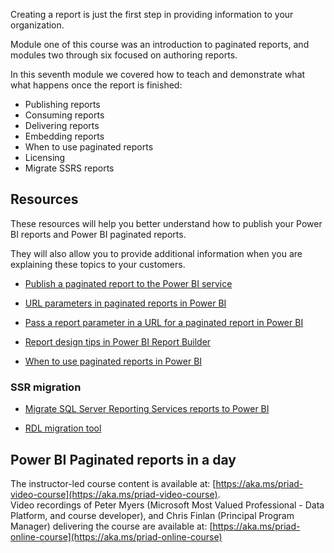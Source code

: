 Creating a report is just the first step in providing information to your organization.

Module one of this course was an introduction to paginated reports, and modules two through six focused on authoring reports.

In this seventh module we covered how to teach and demonstrate what what happens once the report is finished:

- Publishing reports
- Consuming reports
- Delivering reports
- Embedding reports
- When to use paginated reports
- Licensing
- Migrate SSRS reports

## Resources

These resources will help you better understand how to publish your Power BI reports and Power BI paginated reports.

They will also allow you to provide additional information when you are explaining these topics to your customers.

- [Publish a paginated report to the Power BI service](https://docs.microsoft.com/power-bi/paginated-reports-save-to-power-bi-service)

- [URL parameters in paginated reports in Power BI](https://docs.microsoft.com/power-bi/report-builder-url-parameters)

- [Pass a report parameter in a URL for a paginated report in Power BI](https://docs.microsoft.com/power-bi/report-builder-url-pass-parameters)

- [Report design tips in Power BI Report Builder](https://docs.microsoft.com/power-bi/report-builder-design-tips)

- [When to use paginated reports in Power BI](https://docs.microsoft.com/power-bi/guidance/report-paginated-or-power-bi)

### SSR migration

- [Migrate SQL Server Reporting Services reports to Power BI](https://docs.microsoft.com/power-bi/guidance/migrate-ssrs-reports-to-power-bi)

- [RDL migration tool](https://github.com/microsoft/RdlMigration)

## Power BI Paginated reports in a day
The instructor-led course content is available at: [https://aka.ms/priad-video-course](https://aka.ms/priad-video-course).  
Video recordings of Peter Myers (Microsoft Most Valued Professional - Data Platform, and course developer), and Chris Finlan (Principal Program Manager) delivering the course are available at: [https://aka.ms/priad-online-course](https://aka.ms/priad-online-course)
